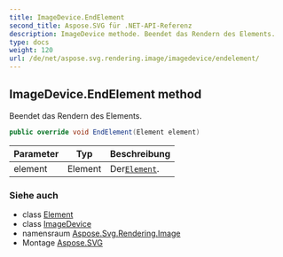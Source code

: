 ```yaml
---
title: ImageDevice.EndElement
second_title: Aspose.SVG für .NET-API-Referenz
description: ImageDevice methode. Beendet das Rendern des Elements.
type: docs
weight: 120
url: /de/net/aspose.svg.rendering.image/imagedevice/endelement/
---
```

## ImageDevice.EndElement method

Beendet das Rendern des Elements.

```csharp
public override void EndElement(Element element)
```

| Parameter | Typ | Beschreibung |
| --- | --- | --- |
| element | Element | Der[`Element`](../../../aspose.svg.dom/element/). |

### Siehe auch

* class [Element](../../../aspose.svg.dom/element/)
* class [ImageDevice](../)
* namensraum [Aspose.Svg.Rendering.Image](../../imagedevice/)
* Montage [Aspose.SVG](../../../)


